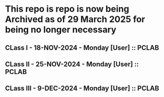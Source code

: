# This repo is repo is now being Archived as of 29 March 2025 for being no longer necessary


## CLass I - 18-NOV-2024 - Monday [User] :: PCLAB
## CLass II - 25-NOV-2024 - Monday [User] :: PCLAB
## CLass III - 9-DEC-2024 - Monday [User] :: PCLAB
